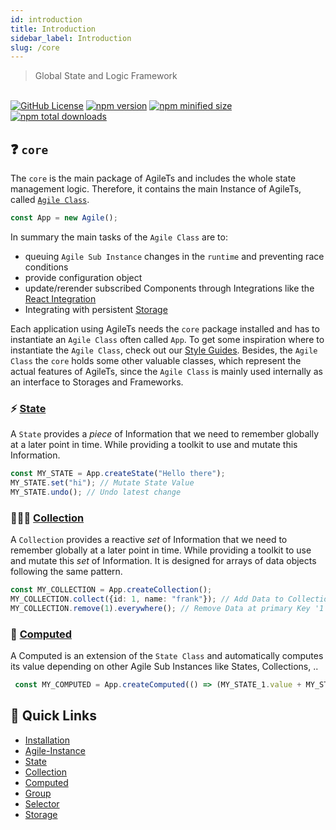 ```yaml
---
id: introduction
title: Introduction
sidebar_label: Introduction
slug: /core
---
```


> Global State and Logic Framework

<br />

<a href="https://github.com/agile-ts/agile">
  <img src="https://img.shields.io/github/license/agile-ts/agile.svg?label=license&style=flat&colorA=293140&colorB=4a4872" alt="GitHub License"/></a>
<a href="https://npm.im/@agile-ts/core">
  <img src="https://img.shields.io/npm/v/@agile-ts/core.svg?label=npm&style=flat&colorA=293140&colorB=4a4872" alt="npm version"/></a>
<a href="https://npm.im/@agile-ts/core">
  <img src="https://img.shields.io/bundlephobia/min/@agile-ts/core.svg?label=minified%20size&style=flat&colorA=293140&colorB=4a4872" alt="npm minified size"/></a>
<a href="https://npm.im/@agile-ts/core">
  <img src="https://img.shields.io/npm/dt/@agile-ts/core.svg?label=downloads&style=flat&colorA=293140&colorB=4a4872" alt="npm total downloads"/></a>


## ❓ `core`

The `core` is the main package of AgileTs and includes the whole state management logic.
Therefore, it contains the main Instance of AgileTs, called [`Agile Class`](./features/agile-instance/Introduction.md).
```ts
const App = new Agile();
```
In summary the main tasks of the `Agile Class` are to:
- queuing `Agile Sub Instance` changes in the `runtime` and preventing race conditions
- provide configuration object
- update/rerender subscribed Components through Integrations like the [React Integration](../react/Introduction.md)
- Integrating with persistent [Storage](./features/storage/Introduction.md)

Each application using AgileTs needs the `core` package installed
and has to instantiate an `Agile Class` often called `App`.
To get some inspiration where to instantiate the `Agile Class`, check out  our [Style Guides](../../main/StyleGuide.md).
Besides, the `Agile Class` the `core` holds some other valuable classes,
which represent the actual features of AgileTs, since the `Agile Class`
is mainly used internally as an interface to Storages and Frameworks.

### ⚡️ [State](./features/state/Introduction.md)
A `State` provides a _piece_ of Information that we need to remember globally at a later point in time.
While providing a toolkit to use and mutate this Information.
```ts
const MY_STATE = App.createState("Hello there");
MY_STATE.set("hi"); // Mutate State Value
MY_STATE.undo(); // Undo latest change
```

### 👨‍👧‍👦 [Collection](./features/collection/Introduction.md)
A `Collection` provides a reactive _set_ of Information that we need to remember globally at a later point in time.
While providing a toolkit to use and mutate this _set_ of Information.
It is designed for arrays of data objects following the same pattern.
```ts
const MY_COLLECTION = App.createCollection();
MY_COLLECTION.collect({id: 1, name: "frank"}); // Add Data to Collection
MY_COLLECTION.remove(1).everywhere(); // Remove Data at primary Key '1' from Collection
```

### 🤖 [Computed](./features/state/Introduction.md)
A Computed is an extension of the `State Class` and automatically computes its value depending on other Agile Sub Instances like States, Collections, ..
```ts
 const MY_COMPUTED = App.createComputed(() => (MY_STATE_1.value + MY_STATE_2.value));
```

## 🚀 Quick Links
- [Installation](./Installation.md)
- [Agile-Instance](./features/agile-instance/Introduction.md)
- [State](./features/state/Introduction.md)
- [Collection](./features/collection/Introduction.md)
- [Computed](./features/computed/Introduction.md)
- [Group](./features/collection/group/Introduction.md)
- [Selector](./features/collection/selector/Introduction.md)
- [Storage](./features/storage/Introduction.md)